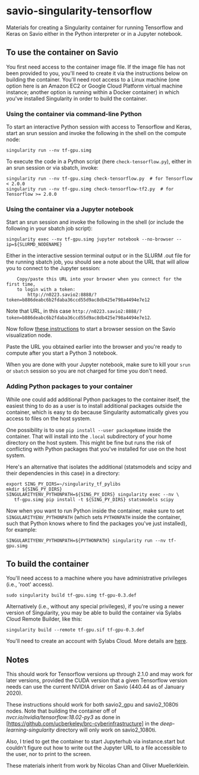# savio-singularity-tensorflow
Materials for creating a Singularity container for running Tensorflow and Keras on Savio either in the Python interpreter or in a Jupyter notebook.

## To use the container on Savio

You first need access to the container image file. If the image file has not been provided to you, you'll need to create it via the instructions below on building the container. You'll need root access to a Linux machine (one option here is an Amazon EC2 or Google Cloud Platform virtual machine instance; another option is running within a Docker container) in which you've installed Singularity in order to build the container.

### Using the container via command-line Python

To start an interactive Python session with access to Tensorflow and Keras, start an srun session and invoke the following in the shell on the compute node:

```
singularity run --nv tf-gpu.simg 
```

To execute the code in a Python script (here `check-tensorflow.py`), either in an srun session or via sbatch, invoke:

```
singularity run --nv tf-gpu.simg check-tensorflow.py  # for Tensorflow < 2.0.0
singularity run --nv tf-gpu.simg check-tensorflow-tf2.py  # for Tensorflow >= 2.0.0
```

### Using the container via a Jupyter notebook

Start an srun session and invoke the following in the shell (or include the following in your sbatch job script):

```
singularity exec --nv tf-gpu.simg jupyter notebook --no-browser --ip=${SLURMD_NODENAME}
```

Either in the interactive session terminal output or in the SLURM .out file for the running sbatch job, you should see a note about the URL that will allow you to connect to the Jupyter session:

```
    Copy/paste this URL into your browser when you connect for the first time,
    to login with a token:
        http://n0223.savio2:8888/?token=b886deabc6b2fdaba36ccd55d9ac8db425e798a4494e7e12
```

Note that URL, in this case `http://n0223.savio2:8888/?token=b886deabc6b2fdaba36ccd55d9ac8db425e798a4494e7e12`.

Now follow [these instructions](https://research-it.berkeley.edu/services/high-performance-computing/using-brc-visualization-node-realvnc) to start a browser session on the Savio visualization node.

Paste the URL you obtained earlier into the browser and you're ready to compute after you start a Python 3 notebook.

 When you are done with your Jupyter notebook, make sure to kill your `srun` or `sbatch` session so you are not charged for time you don't need.

### Adding Python packages to your container

While one could add additional Python packages to the container itself, the easiest thing to do as a user is to install additional packages outside the container, which is easy to do because Singularity automatically gives you access to files on the host system.

One possibility is to use `pip install --user packageName` inside the container. That will install into the `.local` subdirectory of your home directory on the host system. This might be fine but runs the risk of conflicting with Python packages that you've installed for use on the host system.

Here's an alternative that isolates the additional (statsmodels and scipy and their dependencies in this case) in a directory:

```
export SING_PY_DIRS=~/singularity_tf_pylibs
mkdir ${SING_PY_DIRS}
SINGULARITYENV_PYTHONPATH=${SING_PY_DIRS} singularity exec --nv \
   tf-gpu.simg pip install -t ${SING_PY_DIRS} statsmodels scipy
```

Now when you want to run Python inside the container, make sure to set `SINGULARITYENV_PYTHONPATH` (which sets `PYTHONPATH` inside the container, such that Python knows where to find the packages you've just installed), for example:

```
SINGULARITYENV_PYTHONPATH=${PYTHONPATH} singularity run --nv tf-gpu.simg
```


## To build the container

You'll need access to a machine where you have administrative privileges (i.e., 'root' access). 

```
sudo singularity build tf-gpu.simg tf-gpu-0.3.def
```

Alternatively (i.e., without any special privileges), if you're using a newer version of Singularity, you may be able to build the container via Sylabs Cloud Remote Builder, like this:

```
singularity build --remote tf-gpu.sif tf-gpu-0.3.def
```

You'll need to create an account with Sylabs Cloud. More details are [here](https://www.sylabs.io/guides/3.1/user-guide/singularity_and_docker.html#building-containers-remotely).

## Notes

This should work for Tensorflow versions up through 2.1.0 and may work for later versions, provided the CUDA version that a given Tensorflow version needs can use the current NVIDIA driver on Savio (440.44 as of January 2020).

These instructions should work for both savio2_gpu and savio2_1080ti nodes. Note that building the container off of *nvcr.io/nvidia/tensorflow:18.02-py3* as done in [https://github.com/ucberkeley/brc-cyberinfrastructure] in the *deep-learning-singularity* directory will only work on savio2_1080ti.

Also, I tried to get the container to start Jupyterhub via instance.start but couldn't figure out how to write out the Jupyter URL to a file accessible to the user, nor to print to the screen.

These materials inherit from work by Nicolas Chan and Oliver Muellerklein.
